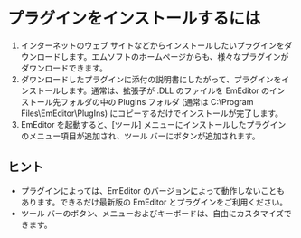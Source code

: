 # プラグインをインストールするには

1. インターネットのウェブ サイトなどからインストールしたいプラグインをダウンロードします。エムソフトのホームページからも、様々なプラグインがダウンロードできます。
2. ダウンロードしたプラグインに添付の説明書にしたがって、プラグインをインストールします。通常は、拡張子が .DLL のファイルを EmEditor
のインストール先フォルダの中の PlugIns フォルダ (通常は C:\\Program Files\\EmEditor\\PlugIns)
にコピーするだけでインストールが完了します。
3. EmEditor を起動すると、\[ツール\] メニューにインストールしたプラグインのメニュー項目が追加され、ツール バーにボタンが追加されます。

## ヒント

- プラグインによっては、EmEditor のバージョンによって動作しないこともあります。できるだけ最新版の EmEditor
とプラグインをご利用ください。
- ツール バーのボタン、メニューおよびキーボードは、自由にカスタマイズできます。

